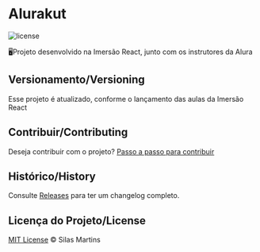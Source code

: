 # Alurakut

![license](https://img.shields.io/github/license/silasfmartins/alurakut)

🖥Projeto desenvolvido na Imersão React, junto com os instrutores da Alura

## Versionamento/Versioning

Esse projeto é atualizado, conforme o lançamento das aulas da Imersão React

## Contribuir/Contributing

Deseja contribuir com o projeto? [Passo a passo para contribuir](https://github.com/silasfmartins/alurakut/blob/main/Contributing.md)

## Histórico/History

Consulte [Releases](https://github.com/silasfmartins/alurakut/releases) para ter um changelog completo.

## Licença do Projeto/License

[MIT License](https://github.com/silasfmartins/alurakut/blob/main/LICENSE) © Silas Martins
